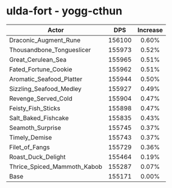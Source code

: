 # ulda-fort - yogg-cthun
| Actor | DPS | Increase |
|---|:---:|:---:|
|Draconic_Augment_Rune|156100|0.60%|
|Thousandbone_Tongueslicer|155973|0.52%|
|Great_Cerulean_Sea|155965|0.51%|
|Fated_Fortune_Cookie|155962|0.51%|
|Aromatic_Seafood_Platter|155944|0.50%|
|Sizzling_Seafood_Medley|155927|0.49%|
|Revenge_Served_Cold|155904|0.47%|
|Feisty_Fish_Sticks|155898|0.47%|
|Salt_Baked_Fishcake|155835|0.43%|
|Seamoth_Surprise|155745|0.37%|
|Timely_Demise|155743|0.37%|
|Filet_of_Fangs|155729|0.36%|
|Roast_Duck_Delight|155464|0.19%|
|Thrice_Spiced_Mammoth_Kabob|155287|0.07%|
|Base|155171|0.00%|
